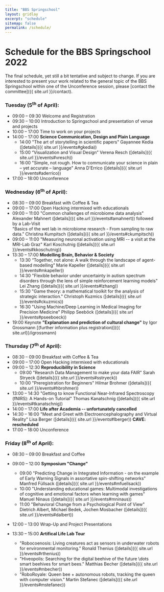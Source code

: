 ```yaml
---
title: "BBS Springschool"
layout: gridlay
excerpt: "schedule"
sitemap: false
permalink: /schedule/
---
```

# Schedule for the BBS Springschool 2022

The final schedule, yet still a bit tentative and subject to change. If you are interested to present your work related to the general topic of the BBS Springschool within one of the Unconference session, please [contact the committee]({{ site.url }}/contact).

### Tuesday (5<sup>th</sup> of April):
- 09:00 &ndash; 09:30 Welcome and Registration
- 09:30 &ndash; 10:00 Introduction to Springschool and presentation of venue and projects
- 10:00 &ndash; 17:00 Time to work on your projects
- 14:00 &ndash; 17:00 <b>Science Communication, Design and Plain Language</b>
  - 14:00 "The art of storytelling in scientific papers" Gayannee Kedia ([details]({{ site.url }}/events#gkedia))
  - 15:00 “Visualization and Visual Design” Verena Resch ([details]({{ site.url }}/events#vresch))
  - 16:00  "Simple, not rough. How to communicate your science in plain &ndash; yet accurate &ndash; language" Anna D'Errico ([details]({{ site.url }}/events#aderrico))
- 17:00 &ndash; 18:00 Unconference
<!-- - 18:00 &ndash; 20:00 Touristic twilight tour through Graz  -->

### Wednesday (6<sup>th</sup> of April):
- 08:30 &ndash; 09:00 Breakfast with Coffee & Tea
- 09:00 &ndash; 17:00 Open Hacking intermixed with educationals
- 09:00 &ndash; 11:00 "Common challenges of microbiome data analysis" Alexander Mahnert ([details]({{ site.url }}/events#amahnert)) followed by a Lab-Visit <br>"Basics of the wet lab in microbiome research - From sampling to raw data." Christina Kumpitsch ([details]({{ site.url }}/events#ckumpitsch))
- 09:00 &ndash; 11:00 "Measuring neuronal activation using MRI -- a visit at the MRI-Lab Graz" Karl Koschutnig ([details]({{ site.url }}/events#kkoschutnig))
- 13:30 &ndash; 17:00 <b>Modelling Brain, Behavior & Society</b>
  - 13:30 “Together, not alone: A walk through the landscape of agent-based modelling” Marie Kapeller ([details]({{ site.url }}/events#mkapeller))
  - 14:30 "Flexible behavior under uncertainty in autism spectrum disorders through the lens of simple reinforcement learning models" Lei Zhang ([details]({{ site.url }}/events#lzhang))
  - 15:30 "Game theory: a mathematical toolkit for the analysis of strategic interaction." Christoph Kuzmics ([details]({{ site.url }}/events#ckuzmics))
  - 16:30 "Using Machine/Deep Learning in Medical Imaging for Precision Medicine" Philipp Seeböck ([details]({{ site.url }}/events#pseeboeck)) 
- 19:00 Keynote <b>"Explanation and prediction of cultural change"</b> by Igor Grossmann [(further information plus registration)]({{ site.url}}/igrossmann)

### Thursday (7<sup>th</sup> of April):
- 08:30 &ndash; 09:00 Breakfast with Coffee & Tea
- 09:00 &ndash; 17:00 Open Hacking intermixed with educationals
- 09:00 &ndash; 12:30 <b>Reproducibility in Science</b>
  - 09:00 "Research Data Management to make your data FAIR" Sarah Stryeck ([details]({{ site.url }}/events#sstryeck))
  - 10:00 "Preregistration for Beginners" Hilmar Brohmer ([details]({{ site.url }}/events#hbrohmer))
- 13:00 &ndash; 14:30 "Getting to know Functional Near-Infrared Spectroscopy (fNIRS): A Hands-on Tutorial" Thomas Kanatschnig  ([details]({{ site.url }}/events#tkanatschnig))
- 14:00 &ndash; 17:00 <b>Life after Academia -- unfortunately cancelled</b>
- 14:30 &ndash; 16:00 "Meet and Greet with Electroencephalography and Virtual Reality" Lisa Berger ([details]({{ site.url }}/events#lberger)) <B>CAVE: rescheduled</B>
- 17:00 &ndash; 18:00 Unconference
<!-- - 19:00 &ndash; 22:00 Dinner at a fancy place -->

### Friday (8<sup>th</sup> of April):
- 08:30 &ndash; 09:00 Breakfast and Coffee
- 09:00 &ndash; 12:00 <b>Symposium "Change"</b>
  - 09:00 "Predicting Change in Integrated Information - on the example of Early Warning Signals in assortative spin-shifting networks" Manfred Füllsack ([details]({{ site.url }}/events#mfuellsack))
  - 10:00 "Understanding educational games: Multimodal investigations of cognitive and emotional factors when learning with games" Manuel Ninaus  ([details]({{ site.url }}/events#mninaus))
  - 11:00 "Behavioral Change from a Psychological Point of View" Dietrich Albert, Michael Bedek, Jochen Mosbacher  ([details]({{ site.url }}/events#dalbert))

- 12:00 &ndash; 13:00 Wrap-Up and Project Presentations
- 13:30 &ndash; 15:00 <b>Artifical Life Lab Tour</b>
  - "Robocoenosis: Living creatures act as sensors in underwater robots for environmental monitoring." Ronald Thenius ([details]({{ site.url }}/events#rthenius))
  - "Hiveopolis: Searching for the digital beehive of the future \dots smart beehives for smart bees."  Matthias Becher ([details]({{ site.url }}/events#mbecher))
  - "RoboRoyale: Queen bee + autonomous robots, tracking the queen with computer vision."  Martin Stefanec ([details]({{ site.url }}/events#mstefanec))
